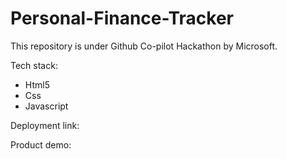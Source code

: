 # Personal-Finance-Tracker
This repository is under Github Co-pilot Hackathon by Microsoft.

Tech stack: 
<ul>
  <li>Html5</li>
  <li>Css</li>
  <li>Javascript</li>
</ul>

Deployment link: 


Product demo:
